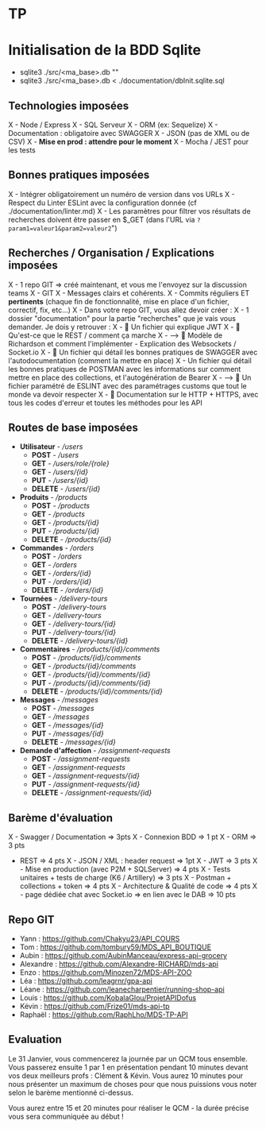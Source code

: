 # TP

# Initialisation de la BDD Sqlite
- sqlite3 ./src/<ma_base>.db ""
- sqlite3 ./src/<ma_base>.db < ./documentation/dbInit.sqlite.sql

## Technologies imposées 
X - Node / Express
X - SQL Serveur
X - ORM (ex: Sequelize)
X - Documentation : obligatoire avec SWAGGER
X - JSON (pas de XML ou de CSV)
X - **Mise en prod : attendre pour le moment**
X - Mocha / JEST pour les tests

## Bonnes pratiques imposées 
X - Intégrer obligatoirement un numéro de version dans vos URLs
X - Respect du Linter ESLint avec la configuration donnée (cf ./documentation/linter.md)
X - Les paramètres pour filtrer vos résultats de recherches doivent être passer en $_GET (dans l'URL via ```?param1=valeur1&param2=valeur2```")

## Recherches / Organisation / Explications imposées
X - 1 repo GIT => créé maintenant, et vous me l'envoyez sur la discussion teams
X - GIT
X     - Messages clairs et cohérents. 
X     - Commits réguliers ET **pertinents** (chaque fin de fonctionnalité, mise en place d'un fichier, correctif, fix, etc...)
X - Dans votre repo GIT, vous allez devoir créer : 
X     - 1 dossier "documentation" pour la partie "recherches" que je vais vous demander. Je dois y retrouver : 
X         - 💩 Un fichier qui explique JWT
X         - 💩 Qu'est-ce que le REST / comment ça marche
X         - --> 💩 Modèle de Richardson et comment l'implémenter
        - Explication des Websockets / Socket.io
X         - 💩 Un fichier qui détail les bonnes pratiques de SWAGGER avec l'autodocumentation (comment la mettre en place)
X         - Un fichier qui détail les bonnes pratiques de POSTMAN avec les informations sur comment mettre en place des collections, et l'autogénération de Bearer
X         - --> 💩 Un fichier paramétré de ESLINT avec des paramétrages customs que tout le monde va devoir respecter
X        - 💩 Documentation sur le HTTP + HTTPS, avec tous les codes d'erreur et toutes les méthodes pour les API

## Routes de base imposées

- **Utilisateur** - _/users_
    - **POST** - _/users_
    - **GET** - _/users/role/{role}_
    - **GET** - _/users/{id}_
    - **PUT** - _/users/{id}_
    - **DELETE** - _/users/{id}_
- **Produits** - _/products_
    - **POST** - _/products_
    - **GET** - _/products_
    - **GET** - _/products/{id}_
    - **PUT** - _/products/{id}_
    - **DELETE** - _/products/{id}_
- **Commandes** - _/orders_
    - **POST** - _/orders_
    - **GET** - _/orders_
    - **GET** - _/orders/{id}_
    - **PUT** - _/orders/{id}_
    - **DELETE** - _/orders/{id}_
- **Tournées** - _/delivery-tours_
    - **POST** - _/delivery-tours_
    - **GET** - _/delivery-tours_
    - **GET** - _/delivery-tours/{id}_
    - **PUT** - _/delivery-tours/{id}_
    - **DELETE** - _/delivery-tours/{id}_
- **Commentaires** - _/products/{id}/comments_
    - **POST** - _/products/{id}/comments_
    - **GET** - _/products/{id}/comments_
    - **GET** - _/products/{id}/comments/{id}_
    - **PUT** - _/products/{id}/comments/{id}_
    - **DELETE** - _/products/{id}/comments/{id}_
- **Messages** - _/messages_
    - **POST** - _/messages_
    - **GET** - _/messages_
    - **GET** - _/messages/{id}_
    - **PUT** - _/messages/{id}_
    - **DELETE** - _/messages/{id}_
- **Demande d'affection** - _/assignment-requests_
    - **POST** - _/assignment-requests_
    - **GET** - _/assignment-requests_
    - **GET** - _/assignment-requests/{id}_
    - **PUT** - _/assignment-requests/{id}_
    - **DELETE** - _/assignment-requests/{id}_



## Barème d'évaluation
X - Swagger / Documentation => 3pts
X - Connexion BDD => 1 pt
X - ORM => 3 pts
- REST => 4 pts
X - JSON / XML : header request => 1pt
X - JWT => 3 pts
X - Mise en production (avec P2M + SQLServer) => 4 pts
X - Tests unitaires + tests de charge (K6 / Artillery) => 3 pts
X - Postman + collections + token => 4 pts
X - Architecture & Qualité de code => 4 pts
X - page dédiée chat avec Socket.io => en lien avec le DAB => 10 pts

## Repo GIT

- Yann : https://github.com/Chakyu23/API_COURS
- Tom : https://github.com/tombury59/MDS_API_BOUTIQUE
- Aubin : https://github.com/AubinManceau/express-api-grocery
- Alexandre : https://github.com/Alexandre-RICHARD/mds-api
- Enzo : https://github.com/Minozen72/MDS-API-ZOO
- Léa : https://github.com/leagrnr/gpa-api
- Léane : https://github.com/leanecharpentier/running-shop-api
- Louis : https://github.com/KobalaGlou/ProjetAPIDofus
- Kévin : https://github.com/Frize01/mds-api-tp
- Raphaël : https://github.com/RaphLho/MDS-TP-API

## Evaluation

Le 31 Janvier, vous commencerez la journée par un QCM tous ensemble. Vous passerez ensuite 1 par 1 en présentation pendant 10 minutes devant vos deux meilleurs profs : Clément & Kévin. Vous aurez 10 minutes pour nous présenter un maximum de choses pour que nous puissions vous noter selon le barème mentionné ci-dessus.

Vous aurez entre 15 et 20 minutes pour réaliser le QCM - la durée précise vous sera communiquée au début !
